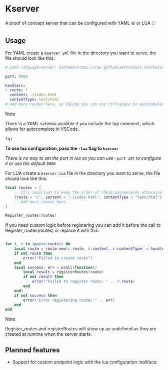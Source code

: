 # Kserver
 
A proof of concept server that can be configured with YAML ⚙️ or LUA 🌕

## Usage

For YAML create a `kserver.yml` file in the directory you want to serve, 
the file should look like this:

```yaml copy
# yaml-language-server: $schema=https://raw.githubusercontent.com/kociumba/kserver/main/.kserver

port: 8080

handlers:
- route: /
  content: ./index.html
  contentType: text/html
# Add more routes here, in VSCode you can use ctrl+space to autocomplete the array
```

>[!NOTE]
> There is a YAML schema availible if you include the top comment, which allows for autocomplete in VSCode.

> [!TIP]
>**To use lua configuration, pass the `-lua` flag to `kserver`**
>
>*There is no way to set the port in lua so you can use `-port INT` to configure it or use the default `8000`*

For LUA create a `kserver.lua` file in the directory you want to serve,
the file should look like this:

```lua copy
local routes = {
    -- It's important to keep the order of these parameteres otherwise the server will confuse them
    {route = "/", content = "./index.html", contentType = "text/html"},
    -- Add more routes here
}

Register_routes(routes)
```

If you need custom logic before registering you can add it before the call to Register_routes(routes) or replace it with this:

```lua

for i, r in ipairs(routes) do
    local route = route.new(r.route, r.content, r.contentType, r.handler)
    if not route then
        error("Failed to create route")
    end
    local success, err = pcall(function()
        local result = registerRoutes(route)
        if not result then
            error("Failed to register route: " .. r.route)
        end
    end)
    if not success then
        error("Error registering route: " .. err)
    end
end
```

>[!NOTE]
> Register_routes and registerRoutes will show up as undefined as they are created at runtime when the server starts.

## Planned features

- Support for custom endpoint logic with the lua configuration :trollface:
